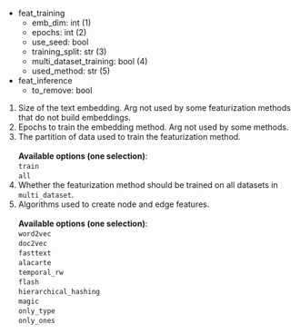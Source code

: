 <div class="annotate">

<ul>
    <li class='bullet'><span class="key">feat_training</span>
    <ul>
        <li class='no-bullet'><span class="key-leaf">emb_dim</span>: <span class="value">int (1)</span></li>
        <li class='no-bullet'><span class="key-leaf">epochs</span>: <span class="value">int (2)</span></li>
        <li class='no-bullet'><span class="key-leaf">use_seed</span>: <span class="value">bool</span></li>
        <li class='no-bullet'><span class="key-leaf">training_split</span>: <span class="value">str (3)</span></li>
        <li class='no-bullet'><span class="key-leaf">multi_dataset_training</span>: <span class="value">bool (4)</span></li>
        <li class='no-bullet'><span class="key-leaf">used_method</span>: <span class="value">str (5)</span></li>
    </ul>
    </li>
    <li class='bullet'><span class="key">feat_inference</span>
    <ul>
        <li class='no-bullet'><span class="key-leaf">to_remove</span>: <span class="value">bool</span></li>
    </ul>
    </li>
</ul>

</div>

1. Size of the text embedding. Arg not used by some featurization methods that do not build embeddings.<br>
2. Epochs to train the embedding method. Arg not used by some methods.<br>
3. The partition of data used to train the featurization method.<br><br><b>Available options (one selection)</b>:<br>`train`<br>`all`
4. Whether the featurization method should be trained on all datasets in `multi_dataset`.<br>
5. Algorithms used to create node and edge features.<br><br><b>Available options (one selection)</b>:<br>`word2vec`<br>`doc2vec`<br>`fasttext`<br>`alacarte`<br>`temporal_rw`<br>`flash`<br>`hierarchical_hashing`<br>`magic`<br>`only_type`<br>`only_ones`
